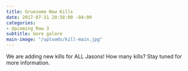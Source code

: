 ```yaml
---
title: Gruesome New Kills
date: 2017-07-31 20:58:00 -04:00
categories:
- Upcoming Row 3
subtitle: Gore galore
main-image: "/uploads/kill-main.jpg"
---
```


We are adding new kills for ALL Jasons! How many kills? Stay tuned for more information. 